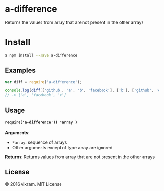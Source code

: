# a-difference
Returns the values from array that are not present in the other arrays

# Install
```sh
$ npm install --save a-difference
```

## Examples

```js
var diff = require('a-difference');

console.log(diff(['github', 'a', 'b', 'facebook'], ['b'], ['github', 'e']));
// -> ['a', 'facebook', 'e']

```

## Usage

#### `require('a-difference')( *array )`

**Arguments**:
- `*array`: sequence of arrays
- Other arguments except of type array are ignored

**Returns**: Returns values from array that are not present in the other arrays

## License
&copy; 2016 vikram. MIT License
